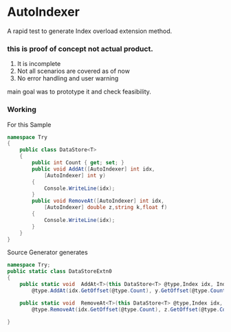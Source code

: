 # AutoIndexer
 
A rapid test to generate Index overload extension method. 

### this is proof of concept not actual product.
1. It is incomplete 
2. Not all scenarios are covered as of now
3. No error handling and user warning 

main goal was to prototype it and check feasibility.



### Working
For this Sample
```cs
namespace Try
{
    public class DataStore<T>
    {
        public int Count { get; set; }
        public void AddAt([AutoIndexer] int idx, 
            [AutoIndexer] int y)
        {
            Console.WriteLine(idx);
        }
        public void RemoveAt([AutoIndexer] int idx,
            [AutoIndexer] double z,string k,float f)
        {
            Console.WriteLine(idx);
        }
    }
}
```

Source Generator generates

```cs
namespace Try;
public static class DataStoreExtn0
{
    public static void  AddAt<T>(this DataStore<T> @type,Index idx, Index y)=>
        @type.AddAt(idx.GetOffset(@type.Count), y.GetOffset(@type.Count));

    public static void  RemoveAt<T>(this DataStore<T> @type,Index idx, Index z, string  k, float  f)=>
        @type.RemoveAt(idx.GetOffset(@type.Count), z.GetOffset(@type.Count), k, f);

}
```
